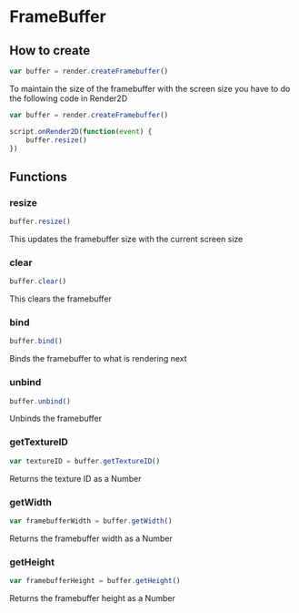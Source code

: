 # FrameBuffer

## How to create

```javascript
var buffer = render.createFramebuffer()
```

To maintain the size of the framebuffer with the screen size you have to do the following code in Render2D

```javascript
var buffer = render.createFramebuffer()

script.onRender2D(function(event) {
    buffer.resize()
})
```

## Functions

### resize

```javascript
buffer.resize()
```

This updates the framebuffer size with the current screen size

### clear

```javascript
buffer.clear()
```

This clears the framebuffer

### bind

```javascript
buffer.bind()
```

Binds the framebuffer to what is rendering next

### unbind

```javascript
buffer.unbind()
```

Unbinds the framebuffer

### getTextureID

```javascript
var textureID = buffer.getTextureID()
```

Returns the texture ID as a Number

### getWidth

```javascript
var framebufferWidth = buffer.getWidth()
```

Returns the framebuffer width as a Number

### getHeight

```javascript
var framebufferHeight = buffer.getHeight()
```

Returns the framebuffer height as a Number
